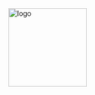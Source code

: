 <!-- ### Hi there 👋 -->

<img src="https://github-readme-stats.vercel.app/api?username=fuwensun&show_icons=true" alt="logo" height="160" style="margin: 5px; margin-bottom: 20px;" />

<!--
**fuwensun/fuwensun** is a ✨ _special_ ✨ repository because its `README.md` (this file) appears on your GitHub profile.

Here are some ideas to get you started:

- 🔭 I’m currently working on ...
- 🌱 I’m currently learning ...
- 👯 I’m looking to collaborate on ...
- 🤔 I’m looking for help with ...
- 💬 Ask me about ...
- 📫 How to reach me: ...
- 😄 Pronouns: ...
- ⚡ Fun fact: ...
-->
